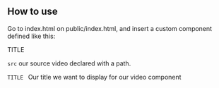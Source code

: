 ## How to use

Go to index.html on public/index.html, and insert a custom component defined like this:

<audio-player  src=""  >TITLE</audio-player>

`src`  our source video declared with a path.

`TITLE `  Our title we want to display for our video component